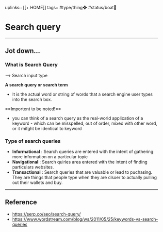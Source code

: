 uplinks:: [[+ HOME]]
tags:: #type/thing❖  #status/boat🚤 

# Search query
---
## Jot down...
### What is Search Query
--> Search input type

**A search query or search term**
- It is the actual word or string of words that a search engine user types into the search box.

==Importent to be noted!==
- you can think of a search query as the real-world application of a keyword - which can be misspelled, out of order, mixed with other word, or it mifght be identical to keyword

### Type of search queries
- **Informational** : Search queries are entered with the intent of gathering more information on a particular topic 
- **Navigational** : Search quiries area entered with the intent of finding particulars websites.
- **Transactional** : Search queries that are valuable or lead to puchasing. They are things that people type when they are clsoer to actually pulling out their wallets and buy.

---
## Reference
- https://serp.co/seo/search-query/
- https://www.wordstream.com/blog/ws/2011/05/25/keywords-vs-search-queries

